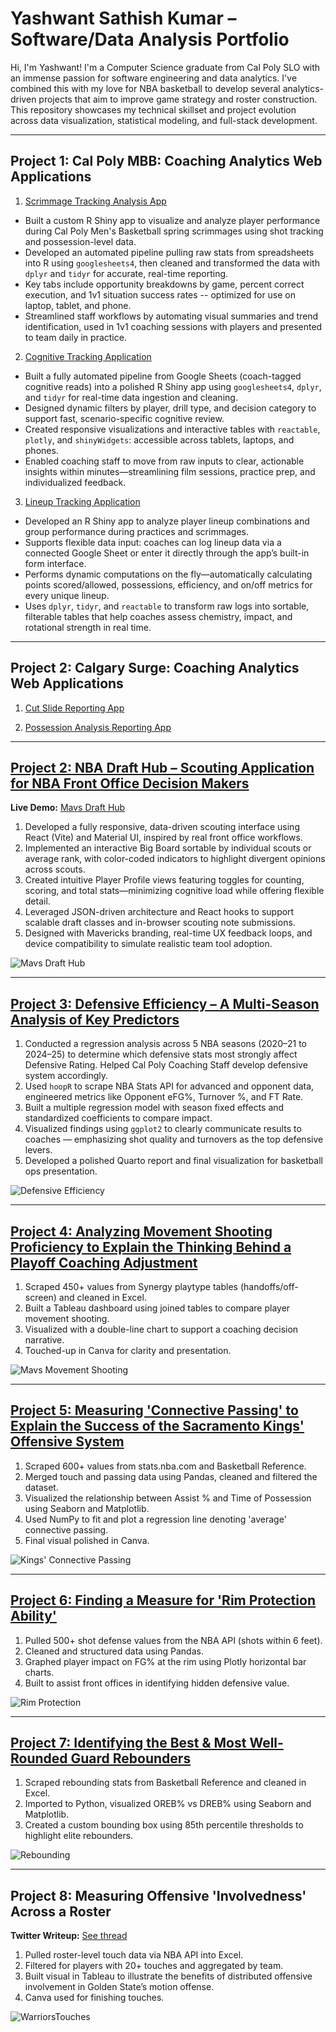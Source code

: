 # Yashwant Sathish Kumar – Software/Data Analysis Portfolio

Hi, I'm Yashwant! I'm a Computer Science graduate from Cal Poly SLO with an immense passion for software engineering and data analytics. I've combined this with my love for NBA basketball to develop several analytics-driven projects that aim to improve game strategy and roster construction. This repository showcases my technical skillset and project evolution across data visualization, statistical modeling, and full-stack development.

---

## Project 1: Cal Poly MBB: Coaching Analytics Web Applications

1. [Scrimmage Tracking Analysis App](https://258pb5-yashwant-sathish.shinyapps.io/CalPolySpringStatting/) 
- Built a custom R Shiny app to visualize and analyze player performance during Cal Poly Men's Basketball spring scrimmages using shot tracking and possession-level data.
- Developed an automated pipeline pulling raw stats from spreadsheets into R using `googlesheets4`, then cleaned and transformed the data with `dplyr` and `tidyr` for accurate, real-time reporting.  
- Key tabs include opportunity breakdowns by game, percent correct execution, and 1v1 situation success rates -- optimized for use on laptop, tablet, and phone.
- Streamlined staff workflows by automating visual summaries and trend identification, used in 1v1 coaching sessions with players and presented to team daily in practice.

2. [Cognitive Tracking Application](https://258pb5-yashwant-sathish.shinyapps.io/CalPolyMBBCognitiveTracking/)
- Built a fully automated pipeline from Google Sheets (coach-tagged cognitive reads) into a polished R Shiny app using `googlesheets4`, `dplyr`, and `tidyr` for real-time data ingestion and cleaning.  
- Designed dynamic filters by player, drill type, and decision category to support fast, scenario-specific cognitive review.  
- Created responsive visualizations and interactive tables with `reactable`, `plotly`, and `shinyWidgets`: accessible across tablets, laptops, and phones.  
- Enabled coaching staff to move from raw inputs to clear, actionable insights within minutes—streamlining film sessions, practice prep, and individualized feedback.

3. [Lineup Tracking Application](https://258pb5-yashwant-sathish.shinyapps.io/lineup_tracking_app/)
- Developed an R Shiny app to analyze player lineup combinations and group performance during practices and scrimmages.
- Supports flexible data input: coaches can log lineup data via a connected Google Sheet or enter it directly through the app’s built-in form interface.
- Performs dynamic computations on the fly—automatically calculating points scored/allowed, possessions, efficiency, and on/off metrics for every unique lineup.
- Uses `dplyr`, `tidyr`, and `reactable` to transform raw logs into sortable, filterable tables that help coaches assess chemistry, impact, and rotational strength in real time.

---

## Project 2: Calgary Surge: Coaching Analytics Web Applications

1. [Cut Slide Reporting App](https://yashwantsathish.shinyapps.io/SurgeCutSlideReport/) 

2. [Possession Analysis Reporting App](https://258pb5-yashwant-sathish.shinyapps.io/CalPolyMBBCognitiveTracking/)


---

## [Project 2: NBA Draft Hub – Scouting Application for NBA Front Office Decision Makers](https://github.com/yashwantsathish/Mavs-Draft-Hub)

**Live Demo:** [Mavs Draft Hub](https://mavsdrafthub-yash.netlify.app/)  
1. Developed a fully responsive, data-driven scouting interface using React (Vite) and Material UI, inspired by real front office workflows.
2. Implemented an interactive Big Board sortable by individual scouts or average rank, with color-coded indicators to highlight divergent opinions across scouts.
3. Created intuitive Player Profile views featuring toggles for counting, scoring, and total stats—minimizing cognitive load while offering flexible detail.
4. Leveraged JSON-driven architecture and React hooks to support scalable draft classes and in-browser scouting note submissions.
5. Designed with Mavericks branding, real-time UX feedback loops, and device compatibility to simulate realistic team tool adoption.

![Mavs Draft Hub](MavsDraftHubSS.png)

---

## [Project 3: Defensive Efficiency – A Multi-Season Analysis of Key Predictors](https://github.com/yashwantsathish/Defensive-Factors-Analysis)

1. Conducted a regression analysis across 5 NBA seasons (2020–21 to 2024–25) to determine which defensive stats most strongly affect Defensive Rating. Helped Cal Poly Coaching Staff develop defensive system accordingly.
2. Used `hoopR` to scrape NBA Stats API for advanced and opponent data, engineered metrics like Opponent eFG%, Turnover %, and FT Rate.  
3. Built a multiple regression model with season fixed effects and standardized coefficients to compare impact.  
4. Visualized findings using `ggplot2` to clearly communicate results to coaches — emphasizing shot quality and turnovers as the top defensive levers.  
5. Developed a polished Quarto report and final visualization for basketball ops presentation.  

![Defensive Efficiency](DefensiveFactors.png)

---

## [Project 4: Analyzing Movement Shooting Proficiency to Explain the Thinking Behind a Playoff Coaching Adjustment](https://matthewkjho.wordpress.com/2023/08/23/film-and-analytics-intersect-how-a-defensive-change-gave-the-warriors-an-edge-in-the-2022-nba-playoffs/)

1. Scraped 450+ values from Synergy playtype tables (handoffs/off-screen) and cleaned in Excel.  
2. Built a Tableau dashboard using joined tables to compare player movement shooting.  
3. Visualized with a double-line chart to support a coaching decision narrative.  
4. Touched-up in Canva for clarity and presentation.

![Mavs Movement Shooting](MavsMovementShooting.png)

---

## [Project 5: Measuring 'Connective Passing' to Explain the Success of the Sacramento Kings' Offensive System](https://github.com/yashwantsathish/Connective-Passing-Analysis/tree/main)

1. Scraped 600+ values from stats.nba.com and Basketball Reference.  
2. Merged touch and passing data using Pandas, cleaned and filtered the dataset.  
3. Visualized the relationship between Assist % and Time of Possession using Seaborn and Matplotlib.  
4. Used NumPy to fit and plot a regression line denoting 'average' connective passing.  
5. Final visual polished in Canva.

![Kings' Connective Passing](KingsConnectivePassing.png)

---

## [Project 6: Finding a Measure for 'Rim Protection Ability'](https://github.com/yashwantsathish/Rim-Defense-Analysis)

1. Pulled 500+ shot defense values from the NBA API (shots within 6 feet).  
2. Cleaned and structured data using Pandas.  
3. Graphed player impact on FG% at the rim using Plotly horizontal bar charts.  
4. Built to assist front offices in identifying hidden defensive value.

![Rim Protection](RimProtection.png)

---

## [Project 7: Identifying the Best & Most Well-Rounded Guard Rebounders](https://github.com/yashwantsathish/Guard-Rebounding-Analysis)

1. Scraped rebounding stats from Basketball Reference and cleaned in Excel.  
2. Imported to Python, visualized OREB% vs DREB% using Seaborn and Matplotlib.  
3. Created a custom bounding box using 85th percentile thresholds to highlight elite rebounders.  

![Rebounding](Rebounding.png)

---

## Project 8: Measuring Offensive 'Involvedness' Across a Roster

**Twitter Writeup:** [See thread](https://twitter.com/Mathketball1/status/1558086524297654272)  
1. Pulled roster-level touch data via NBA API into Excel.  
2. Filtered for players with 20+ touches and aggregated by team.  
3. Built visual in Tableau to illustrate the benefits of distributed offensive involvement in Golden State’s motion offense.  
4. Canva used for finishing touches.

![WarriorsTouches](WarriorsTouches.jpeg)
